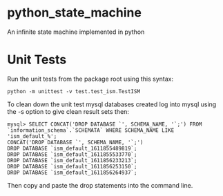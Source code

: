 # python_state_machine
An infinite state machine implemented in python

# Unit Tests
Run the unit tests from the package root using this syntax:

```python -m unittest -v test.test_ism.TestISM```

To clean down the unit test mysql databases created  log into mysql using the -s option to give clean result sets then:

```
mysql> SELECT CONCAT('DROP DATABASE `', SCHEMA_NAME, '`;') FROM `information_schema`.`SCHEMATA` WHERE SCHEMA_NAME LIKE 'ism_default_%';
CONCAT('DROP DATABASE `', SCHEMA_NAME, '`;')
DROP DATABASE `ism_default_1611855489819`;
DROP DATABASE `ism_default_1611855533770`;
DROP DATABASE `ism_default_1611856233213`;
DROP DATABASE `ism_default_1611856253150`;
DROP DATABASE `ism_default_1611856264937`;
```
Then copy and paste the drop statements into the command line.
